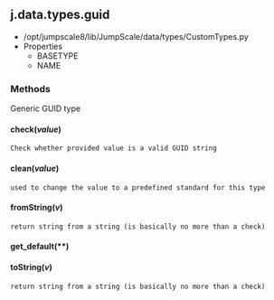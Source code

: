 <!-- toc -->
## j.data.types.guid

- /opt/jumpscale8/lib/JumpScale/data/types/CustomTypes.py
- Properties
    - BASETYPE
    - NAME

### Methods

Generic GUID type

#### check(*value*) 

```
Check whether provided value is a valid GUID string

```

#### clean(*value*) 

```
used to change the value to a predefined standard for this type

```

#### fromString(*v*) 

```
return string from a string (is basically no more than a check)

```

#### get_default(**) 

#### toString(*v*) 

```
return string from a string (is basically no more than a check)

```

